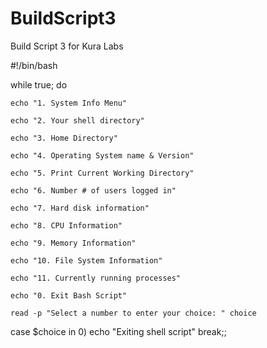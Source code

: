 # BuildScript3
Build Script 3 for Kura Labs

#!/bin/bash

while true; do 

    echo "1. System Info Menu"

    echo "2. Your shell directory"

    echo "3. Home Directory"

    echo "4. Operating System name & Version"

    echo "5. Print Current Working Directory"

    echo "6. Number # of users logged in"

    echo "7. Hard disk information"

    echo "8. CPU Information"

    echo "9. Memory Information"

    echo "10. File System Information"

    echo "11. Currently running processes"

    echo "0. Exit Bash Script"

    read -p "Select a number to enter your choice: " choice

case $choice in
        0) echo "Exiting shell script"
                break;;
